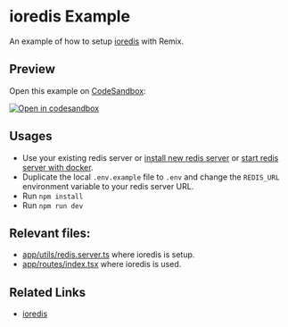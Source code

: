 # ioredis Example

An example of how to setup [ioredis](https://github.com/luin/ioredis) with Remix.

## Preview

Open this example on [CodeSandbox](https://codesandbox.com):

[![Open in codesandbox](https://codesandbox.io/static/img/play-codesandbox.svg)](https://codesandbox.io/s/github/remix-run/remix/tree/main/examples/ioredis)

## Usages

- Use your existing redis server or [install new redis server](https://redis.io/topics/quickstart) or [start redis server with docker](https://hub.docker.com/_/redis).
- Duplicate the local `.env.example` file to `.env` and change the `REDIS_URL` environment variable to your redis server URL.
- Run `npm install`
- Run `npm run dev`

## Relevant files:

- [app/utils/redis.server.ts](./app/utils/redis.server.ts) where ioredis is setup.
- [app/routes/index.tsx](./app/routes/index.tsx) where ioredis is used.

## Related Links

- [ioredis](https://github.com/luin/ioredis)
